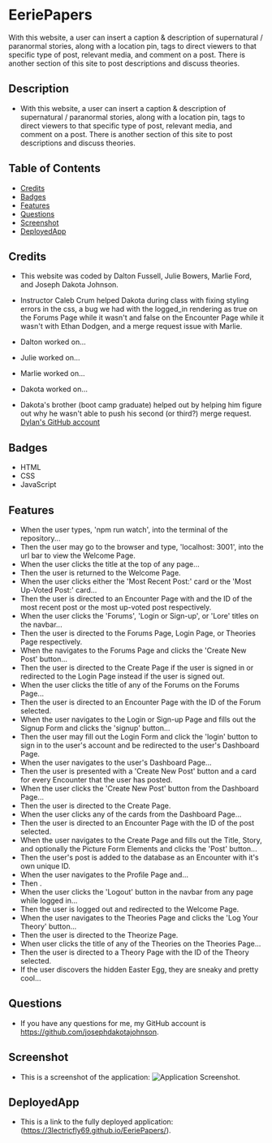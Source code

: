 # EeriePapers
With this website, a user can insert a caption & description of supernatural / paranormal stories, along with a location pin, tags to direct viewers to that specific type of post, relevant media, and comment on a post. There is another section of this site to post descriptions and discuss theories.

## Description

 - With this website, a user can insert a caption & description of supernatural / paranormal stories, along with a location pin, tags to direct viewers to that specific type of post, relevant media, and comment on a post. There is another section of this site to post descriptions and discuss theories.

## Table of Contents

  - [Credits](#credits)
  - [Badges](#badges)
  - [Features](#features)
  - [Questions](#questions)
  - [Screenshot](#screenshot)
  - [DeployedApp](#deployedApp)

## Credits

 - This website was coded by Dalton Fussell, Julie Bowers, Marlie Ford, and Joseph Dakota Johnson.

 - Instructor Caleb Crum helped Dakota during class with fixing styling errors in the css, a bug we had with the logged_in rendering as true on the Forums Page while it wasn't and false on the Encounter Page while it wasn't with Ethan Dodgen, and a merge request issue with Marlie.

 - Dalton worked on...

 - Julie worked on...

 - Marlie worked on...

 - Dakota worked on...

 - Dakota's brother (boot camp graduate) helped out by helping him figure out why he wasn't able to push his second (or third?) merge request. [Dylan's GitHub account](https://github.com/dylanstormjohnson)

## Badges

 - HTML
 - CSS
 - JavaScript

## Features

 - When the user types, 'npm run watch', into the terminal of the repository...
 - Then the user may go to the browser and type, 'localhost: 3001', into the url bar to view the Welcome Page.
 - When the user clicks the title at the top of any page...
 - Then the user is returned to the Welcome Page.
 - When the user clicks either the 'Most Recent Post:' card or the 'Most Up-Voted Post:' card...
 - Then the user is directed to an Encounter Page with and the ID of the most recent post or the most up-voted post respectively.
 - When the user clicks the 'Forums', 'Login or Sign-up', or 'Lore' titles on the navbar...
 - Then the user is directed to the Forums Page, Login Page, or Theories Page respectively.
 - When the navigates to the Forums Page and clicks the 'Create New Post' button...
 - Then the user is directed to the Create Page if the user is signed in or redirected to the Login Page instead if the user is signed out.
 - When the user clicks the title of any of the Forums on the Forums Page...
 - Then the user is directed to an Encounter Page with the ID of the Forum selected.
 - When the user navigates to the Login or Sign-up Page and fills out the Signup Form and clicks the 'signup' button...
 - Then the user may fill out the Login Form and click the 'login' button to sign in to the user's account and be redirected to the user's Dashboard Page.
 - When the user navigates to the user's Dashboard Page...
 - Then the user is presented with a 'Create New Post' button and a card for every Encounter that the user has posted.
 - When the user clicks the 'Create New Post' button from the Dashboard Page...
 - Then the user is directed to the Create Page.
 - When the user clicks any of the cards from the Dashboard Page...
 - Then the user is directed to an Encounter Page with the ID of the post selected.
 - When the user navigates to the Create Page and fills out the Title, Story, and optionally the Picture Form Elements and clicks the 'Post' button...
 - Then the user's post is added to the database as an Encounter with it's own unique ID.
 - When the user navigates to the Profile Page and...
 - Then .
 - When the user clicks the 'Logout' button in the navbar from any page while logged in...
 - Then the user is logged out and redirected to the Welcome Page.
 - When the user navigates to the Theories Page and clicks the 'Log Your Theory' button...
 - Then the user is directed to the Theorize Page.
 - When user clicks the title of any of the Theories on the Theories Page...
 - Then the user is directed to a Theory Page with the ID of the Theory selected.
 - If the user discovers the hidden Easter Egg, they are sneaky and pretty cool...

## Questions

 - If you have any questions for me, my GitHub account is https://github.com/josephdakotajohnson.

## Screenshot

 - This is a screenshot of the application: ![Application Screenshot](assets/images/Screen_Capture.JPG).

## DeployedApp

 - This is a link to the fully deployed application: (https://3lectricfly69.github.io/EeriePapers/).
